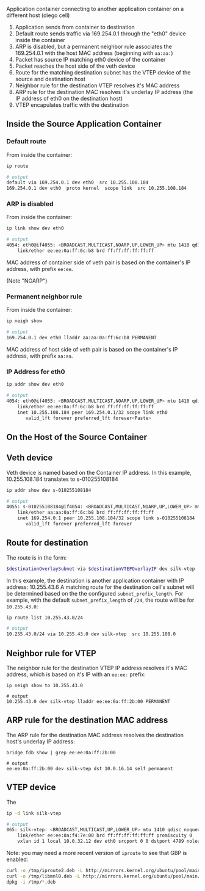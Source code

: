 


Application container connecting to another application container on a different host (diego cell)

1. Application sends from container to destination
2. Default route sends traffic via 169.254.0.1  through the "eth0" device inside the container
3. ARP is disabled, but a permanent neighbor rule associates the 169.254.0.1 with the host MAC address (beginning with `aa:aa:`)
4. Packet has source IP matching eth0 device of the container
5. Packet reaches the host side of the veth device
6. Route for the matching destination subnet has the VTEP device of the source and destination host
7. Neighbor rule for the destination VTEP resolves it's MAC address
8. ARP rule for the destination MAC resolves it's underlay IP address (the IP address of eth0 on the destination host)
9. VTEP encapulates traffic with the destination 


## Inside the Source Application Container

### Default route

From inside the container:

```bash
ip route

# output
default via 169.254.0.1 dev eth0  src 10.255.108.184
169.254.0.1 dev eth0  proto kernel  scope link  src 10.255.108.184
```

### ARP is disabled

From inside the container:

```bash
ip link show dev eth0

# output
4054: eth0@if4055: <BROADCAST,MULTICAST,NOARP,UP,LOWER_UP> mtu 1410 qdisc noqueue state UP mode DEFAULT group default
    link/ether ee:ee:0a:ff:6c:b8 brd ff:ff:ff:ff:ff:ff
```

MAC address of container side of veth pair is based on the container's IP address, with prefix `ee:ee`.

(Note "NOARP")

### Permanent neighbor rule

From inside the container:

```bash
ip neigh show

# output
169.254.0.1 dev eth0 lladdr aa:aa:0a:ff:6c:b8 PERMANENT
```

MAC address of host side of veth pair is based on the container's IP address, with prefix `aa:aa`.

### IP Address for eth0

```bash
ip addr show dev eth0

# output
4054: eth0@if4055: <BROADCAST,MULTICAST,NOARP,UP,LOWER_UP> mtu 1410 qdisc noqueue state UP group default
    link/ether ee:ee:0a:ff:6c:b8 brd ff:ff:ff:ff:ff:ff
    inet 10.255.108.184 peer 169.254.0.1/32 scope link eth0
       valid_lft forever preferred_lft forever<Paste>
```

## On the Host of the Source Container

## Veth device

Veth device is named based on the Container IP address.
In this example, 10.255.108.184 translates to s-010255108184

```bash
ip addr show dev s-010255108184

# output
4055: s-010255108184@if4054: <BROADCAST,MULTICAST,NOARP,UP,LOWER_UP> mtu 1410 qdisc noqueue state UP group default
    link/ether aa:aa:0a:ff:6c:b8 brd ff:ff:ff:ff:ff:ff
    inet 169.254.0.1 peer 10.255.108.184/32 scope link s-010255108184
       valid_lft forever preferred_lft forever
```

## Route for destination

The route is in the form:

```bash
$destinationOverlaySubnet via $destinationVTEPOverlayIP dev silk-vtep  src $sourceVTEPOverlayIP
```

In this example, the destination is another application container with IP address: 10.255.43.6
A matching route for the destination cell's subnet will be determined based on the the configured `subnet_prefix_length`.
For example, with the default `subnet_prefix_length` of `/24`, the route will be for `10.255.43.0`:

```bash
ip route list 10.255.43.0/24

# output
10.255.43.0/24 via 10.255.43.0 dev silk-vtep  src 10.255.108.0
```

## Neighbor rule for VTEP

The neighbor rule for the destination VTEP IP address resolves it's MAC address,
which is based on it's IP with an `ee:ee:` prefix:

```
ip neigh show to 10.255.43.0

# output
10.255.43.0 dev silk-vtep lladdr ee:ee:0a:ff:2b:00 PERMANENT
```

## ARP rule for the destination MAC address

The ARP rule for the destination MAC address resolves the destination host's underlay IP address:

```
bridge fdb show | grep ee:ee:0a:ff:2b:00

# output
ee:ee:0a:ff:2b:00 dev silk-vtep dst 10.0.16.14 self permanent
```

## VTEP device

The

```bash
ip -d link silk-vtep

# output
865: silk-vtep: <BROADCAST,MULTICAST,UP,LOWER_UP> mtu 1410 qdisc noqueue state UNKNOWN mode DEFAULT group default
    link/ether ee:ee:0a:f4:7e:00 brd ff:ff:ff:ff:ff:ff promiscuity 0
    vxlan id 1 local 10.0.32.12 dev eth0 srcport 0 0 dstport 4789 nolearning ageing 300 gbp
```

Note: you may need a more recent version of `iproute` to see that GBP is enabled:

```bash
curl -o /tmp/iproute2.deb -L http://mirrors.kernel.org/ubuntu/pool/main/i/iproute2/iproute2_4.3.0-1ubuntu3_amd64.deb
curl -o /tmp/libmnl0.deb -L http://mirrors.kernel.org/ubuntu/pool/main/libm/libmnl/libmnl0_1.0.3-5_amd64.deb
dpkg -i /tmp/*.deb
```
